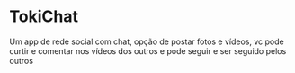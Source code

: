 # TokiChat
Um app de rede social com chat, opção de postar fotos e vídeos, vc pode curtir e comentar nos vídeos dos outros e pode seguir e ser seguido pelos outros 
